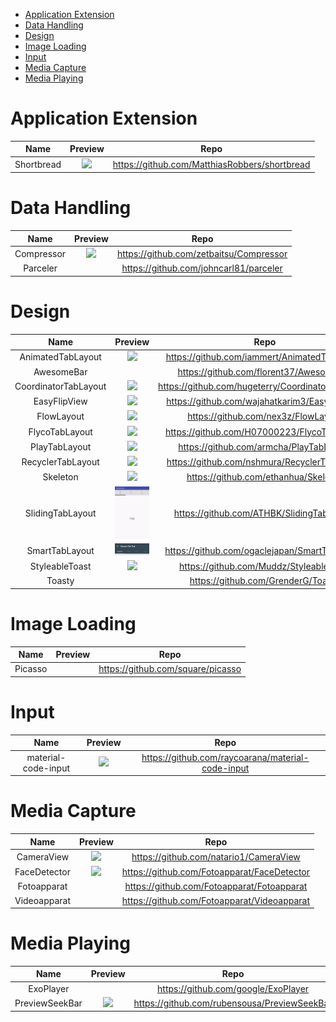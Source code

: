 <!-- TOC depthFrom:1 depthTo:6 withLinks:1 updateOnSave:1 orderedList:0 -->

- [Application Extension](#application-extension)
- [Data Handling](#data-handling)
- [Design](#design)
- [Image Loading](#image-loading)
- [Input](#input)
- [Media Capture](#media-capture)
- [Media Playing](#media-playing)

<!-- /TOC -->
# Application Extension
|Name|Preview|Repo|
|:-:|:-:|:-:|
|Shortbread|![](https://github.com/MatthiasRobbers/shortbread/blob/master/sample.png?raw=true)|https://github.com/MatthiasRobbers/shortbread|

# Data Handling
|Name|Preview|Repo|
|:-:|:-:|:-:|
|Compressor|![](https://github.com/zetbaitsu/Compressor/blob/master/ss.png?raw=true)|https://github.com/zetbaitsu/Compressor|
|Parceler||https://github.com/johncarl81/parceler|

# Design
|Name|Preview|Repo|
|:-:|:-:|:-:|
|AnimatedTabLayout|![](https://github.com/iammert/AnimatedTabLayout/blob/master/art/gf.gif?raw=true)|https://github.com/iammert/AnimatedTabLayout|
|AwesomeBar||https://github.com/florent37/AwesomeBar|
|CoordinatorTabLayout|![](https://github.com/hugeterry/CoordinatorTabLayout/raw/master/showUI/show1.gif)|https://github.com/hugeterry/CoordinatorTabLayout|
|EasyFlipView|![](https://github.com/wajahatkarim3/EasyFlipView/raw/master/Art/demo.gif)|https://github.com/wajahatkarim3/EasyFlipView|
|FlowLayout|![](https://github.com/nex3z/FlowLayout/raw/master/images/sample.png)|https://github.com/nex3z/FlowLayout|
|FlycoTabLayout|![](https://github.com/H07000223/FlycoTabLayout/raw/master/preview_1.gif)|https://github.com/H07000223/FlycoTabLayout|
|PlayTabLayout|![](https://github.com/armcha/PlayTabLayout/raw/master/art/regular.gif)|https://github.com/armcha/PlayTabLayout|
|RecyclerTabLayout|![](https://github.com/nshmura/RecyclerTabLayout/blob/master/art/years.gif?raw=true)|https://github.com/nshmura/RecyclerTabLayout|
|Skeleton|![](https://github.com/ethanhua/Skeleton/raw/master/screenshots/02.gif)|https://github.com/ethanhua/Skeleton|
|SlidingTabLayout|![](https://github.com/ATHBK/SlidingTabLayout/raw/master/ScreenShots/1.gif)|https://github.com/ATHBK/SlidingTabLayout|
|SmartTabLayout|![](https://raw.githubusercontent.com/ogaclejapan/SmartTabLayout/master/art/demo3.gif)|https://github.com/ogaclejapan/SmartTabLayout|
|StyleableToast|![](https://github.com/Muddz/StyleableToast/raw/master/cases.png)|https://github.com/Muddz/StyleableToast|
|Toasty||https://github.com/GrenderG/Toasty|

# Image Loading
|Name|Preview|Repo|
|:-:|:-:|:-:|
|Picasso||https://github.com/square/picasso|

# Input
|Name|Preview|Repo|
|:-:|:-:|:-:|
|material-code-input|![](https://github.com/raycoarana/material-code-input/raw/master/art/CodeInputView.gif)|https://github.com/raycoarana/material-code-input|

# Media Capture
|Name|Preview|Repo|
|:-:|:-:|:-:|
|CameraView|![](https://github.com/natario1/CameraView/raw/master/art/screen1.jpg)|https://github.com/natario1/CameraView|
|FaceDetector|![](https://github.com/RedApparat/FaceDetector/raw/master/screenshot.gif)|https://github.com/Fotoapparat/FaceDetector|
|Fotoapparat||https://github.com/Fotoapparat/Fotoapparat|
|Videoapparat||https://github.com/Fotoapparat/Videoapparat|

# Media Playing
|Name|Preview|Repo|
|:-:|:-:|:-:|
|ExoPlayer||https://github.com/google/ExoPlayer|
|PreviewSeekBar|![](https://github.com/rubensousa/PreviewSeekBar/raw/master/screenshots/playmovies.gif)|https://github.com/rubensousa/PreviewSeekBar|
